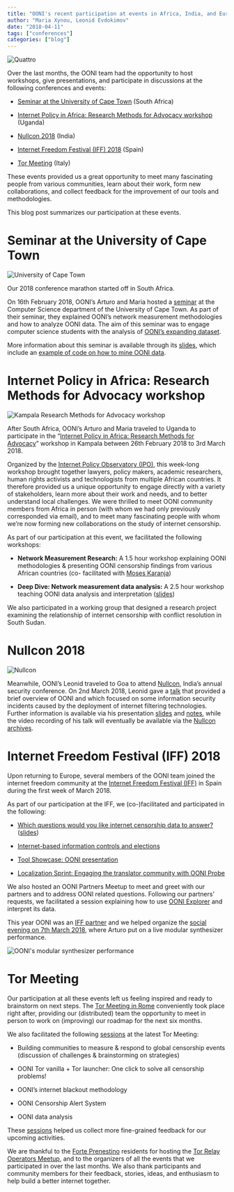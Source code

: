 ```yaml
---
title: "OONI's recent participation at events in Africa, India, and Europe"
author: "Maria Xynou, Leonid Evdokimov"
date: "2018-04-11"
tags: ["conferences"]
categories: ["blog"]
---
```


![Quattro](/post/2018-conferences/quattro.jpg)

Over the last months, the OONI team had the opportunity to host
workshops, give presentations, and participate in discussions at the
following conferences and events:

* [Seminar at the University of Cape Town](http://www.students.uct.ac.za/event/internet-censorship-measurements) (South Africa)

* [Internet Policy in Africa: Research Methods for Advocacy workshop](http://globalnetpolicy.org/event/research-methods-africa/) (Uganda)

* [Nullcon 2018](https://nullcon.net/website/) (India)

* [Internet Freedom Festival (IFF) 2018](https://internetfreedomfestival.org/) (Spain)

* [Tor Meeting](https://trac.torproject.org/projects/tor/wiki/org/meetings/2018Rome) (Italy)

These events provided us a great opportunity to meet many fascinating
people from various communities, learn about their work, form new
collaborations, and collect feedback for the improvement of our tools
and methodologies.

This blog post summarizes our participation at these events.

# Seminar at the University of Cape Town

![University of Cape Town](/post/2018-conferences/cape-town.jpg)

Our 2018 conference marathon started off in South Africa.

On 16th February 2018, OONI’s Arturo and Maria hosted a
[seminar](http://www.students.uct.ac.za/event/internet-censorship-measurements)
at the Computer Science department of the University of Cape Town. As
part of their seminar, they explained OONI’s network measurement
methodologies and how to analyze OONI data. The aim of this seminar was
to engage computer science students with the analysis of [OONI’s expanding dataset](https://api.ooni.io/).

More information about this seminar is available through its
[slides](https://slides.ooni.io/2018/uct-internet-censorship-measurements/#/0),
which include an [example of code on how to mine OONI data](https://gist.github.com/hellais/c520929b9ed6120587860efcf069e44d).

# Internet Policy in Africa: Research Methods for Advocacy workshop

![Kampala Research Methods for Advocacy workshop](/post/2018-conferences/uganda.jpg)

After South Africa, OONI’s Arturo and Maria traveled to Uganda to
participate in the “[Internet Policy in Africa: Research Methods for Advocacy](http://globalnetpolicy.org/event/research-methods-africa/)”
workshop in Kampala between 26th February 2018 to 3rd March 2018.

Organized by the [Internet Policy Observatory (IPO)](http://globalnetpolicy.org/), this week-long workshop brought
together lawyers, policy makers, academic researchers, human rights
activists and technologists from multiple African countries. It
therefore provided us a unique opportunity to engage directly with a
variety of stakeholders, learn more about their work and needs, and to
better understand local challenges. We were thrilled to meet OONI
community members from Africa in person (with whom we had only
previously corresponded via email), and to meet many fascinating people
with whom we’re now forming new collaborations on the study of internet
censorship.

As part of our participation at this event, we facilitated the following
workshops:

* **Network Measurement Research:** A 1.5 hour workshop explaining OONI methodologies
& presenting OONI censorship findings from various African countries (co-
facilitated with [Moses Karanja](https://moseskaranja.com/))

* **Deep Dive: Network measurement data analysis:** A 2.5 hour workshop teaching OONI
data analysis and interpretation ([slides](https://slides.ooni.io/2018/internet-policy-africa-network-measurement-deep-dive/#/0))

We also participated in a working group that designed a research project
examining the relationship of internet censorship with conflict
resolution in South Sudan.

# Nullcon 2018

![Nullcon](/post/2018-conferences/nullcon.jpg)

Meanwhile, OONI’s Leonid traveled to Goa to attend
[Nullcon](https://nullcon.net/website/), India’s annual security
conference. On 2nd March 2018, Leonid gave a
[talk](https://nullcon.net/website/goa-2018/speakers/leonid-evdokimov.php)
that provided a brief overview of OONI and which focused on some
information security incidents caused by the deployment of internet
filtering technologies. Further information is available via his
presentation
[slides](https://slides.ooni.io/2018/nullcon-measuring-internet-filters/#/0)
and
[notes](https://slides.ooni.io/2018/nullcon-measuring-internet-filters/#/0?presenter),
while the video recording of his talk will eventually be available via
the [Nullcon archives](https://nullcon.net/website/archives/goa-2018.php).

# Internet Freedom Festival (IFF) 2018

Upon returning to Europe, several members of the OONI team joined the
internet freedom community at the [Internet Freedom Festival (IFF)](https://internetfreedomfestival.org/) in Spain during the first
week of March 2018.

As part of our participation at the IFF, we (co-)facilitated and
participated in the following:

* [Which questions would you like internet censorship data to answer?](https://platform.internetfreedomfestival.org/en/IFF2018/public/schedule/custom/479) ([slides](https://slides.ooni.io/2018/iff-questions/#/0))

* [Internet-based information controls and elections](https://platform.internetfreedomfestival.org/en/IFF2018/public/schedule/custom/27)

* [Tool Showcase: OONI presentation](https://platform.internetfreedomfestival.org/en/IFF2018/public/schedule/custom/721)

* [Localization Sprint: Engaging the translator community with OONI Probe](https://platform.internetfreedomfestival.org/en/IFF2018/public/schedule/custom/640)

We also hosted an OONI Partners Meetup to meet and greet with our
partners and to address OONI related questions. Following our partners’
requests, we facilitated a session explaining how to use [OONI Explorer](https://explorer.ooni.torproject.org/world/) and interpret
its data.

This year OONI was an [IFF partner](https://internetfreedomfestival.org/#partners) and we helped
organize the [social evening on 7th March 2018](https://platform.internetfreedomfestival.org/en/IFF2018/public/schedule/custom/782),
where Arturo put on a live modular synthesizer performance.

![OONI's modular synthesizer performance](/post/2018-conferences/iff.jpg)

# Tor Meeting

Our participation at all these events left us feeling inspired and ready
to brainstorm on next steps. The [Tor Meeting in Rome](https://trac.torproject.org/projects/tor/wiki/org/meetings/2018Rome)
conveniently took place right after, providing our (distributed) team
the opportunity to meet in person to work on (improving) our roadmap for
the next six months.

We also facilitated the following
[sessions](https://trac.torproject.org/projects/tor/wiki/org/meetings/2018Rome/WorkingSessions)
at the latest Tor Meeting:

* Building communities to measure & respond to global censorship events
(discussion of challenges & brainstorming on strategies)

* OONI Tor vanilla + Tor launcher: One click to solve all censorship problems!

* OONI’s internet blackout methodology

* OONI Censorship Alert System

* OONI data analysis

These
[sessions](https://trac.torproject.org/projects/tor/wiki/org/meetings/2018Rome/Notes)
helped us collect more fine-grained feedback for our upcoming
activities.

We are thankful to the [Forte Prenestino](https://www.forteprenestino.net/) residents for hosting the
[Tor Relay Operators Meetup](https://blog.torproject.org/events/relay-operators-meetup-csoa-forte-prenestino-rome-italy),
and to the organizers of all the events that we participated in over the
last months. We also thank participants and community members for their
feedback, stories, ideas, and enthusiasm to help build a better internet
together.
